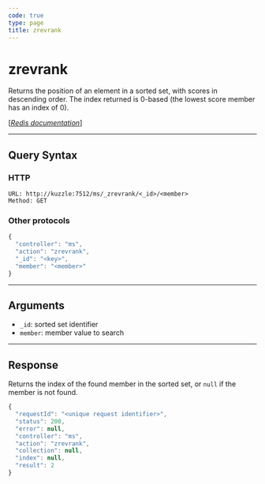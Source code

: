 ```yaml
---
code: true
type: page
title: zrevrank
---
```


# zrevrank

<SinceBadge version="1.0.0" />

Returns the position of an element in a sorted set, with scores in descending order. The index returned is 0-based (the lowest score member has an index of 0).

[[_Redis documentation_]](https://redis.io/commands/zrevrank)

---

## Query Syntax

### HTTP

```http
URL: http://kuzzle:7512/ms/_zrevrank/<_id>/<member>
Method: GET
```

### Other protocols

```js
{
  "controller": "ms",
  "action": "zrevrank",
  "_id": "<key>",
  "member": "<member>"
}
```

---

## Arguments

- `_id`: sorted set identifier
- `member`: member value to search

---

## Response

Returns the index of the found member in the sorted set, or `null` if the member is not found.

```javascript
{
  "requestId": "<unique request identifier>",
  "status": 200,
  "error": null,
  "controller": "ms",
  "action": "zrevrank",
  "collection": null,
  "index": null,
  "result": 2
}
```
